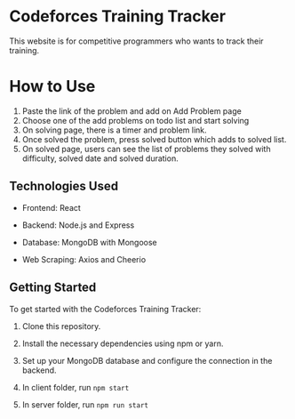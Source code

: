 
# Codeforces Training Tracker

This website is for competitive programmers who wants to track their training.

# How to Use

1. Paste the link of the problem and add on Add Problem page
2. Choose one of the add problems on todo list and start solving
3. On solving page, there is a timer and problem link.
4. Once solved the problem, press solved button which adds to solved list. 
4. On solved page, users can see the list of problems they solved with difficulty, solved date and solved duration.

## Technologies Used

  

- Frontend: React

- Backend: Node.js and Express

- Database: MongoDB with Mongoose

- Web Scraping: Axios and Cheerio

## Getting Started

  

To get started with the Codeforces Training Tracker:

  

1. Clone this repository.

2. Install the necessary dependencies using npm or yarn.

3. Set up your MongoDB database and configure the connection in the backend.

4. In client folder, run `npm start`

5. In server folder, run `npm run start`